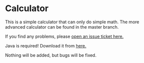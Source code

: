 # Calculator
This is a simple calculator that can only do simple math. The more advanced calculator can be found in the master branch.

If you find any problems, please [open an issue ticket here.](https://github.com/DarknesGaming/Calculator/issues/new) 

Java is required! Download it from [here.](http://java.com/en/)

Nothing will be added, but bugs will be fixed.
